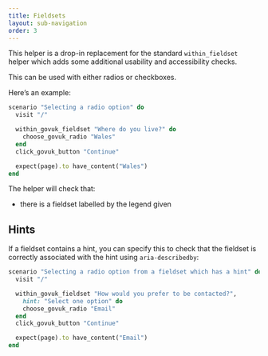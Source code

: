 ```yaml
---
title: Fieldsets
layout: sub-navigation
order: 3
---
```


This helper is a drop-in replacement for the standard `within_fieldset` helper which adds some additional usability and accessibility checks.

This can be used with either radios or checkboxes.

Here’s an example:

```ruby
scenario "Selecting a radio option" do
  visit "/"

  within_govuk_fieldset "Where do you live?" do
    choose_govuk_radio "Wales"
  end
  click_govuk_button "Continue"

  expect(page).to have_content("Wales")
end
```

The helper will check that:

* there is a fieldset labelled by the legend given

## Hints

If a fieldset contains a hint, you can specify this to check that the fieldset is correctly associated with the hint using `aria-describedby`:

```ruby
scenario "Selecting a radio option from a fieldset which has a hint" do
  visit "/"

  within_govuk_fieldset "How would you prefer to be contacted?",
    hint: "Select one option" do
    choose_govuk_radio "Email"
  end
  click_govuk_button "Continue"

  expect(page).to have_content("Email")
end
```
